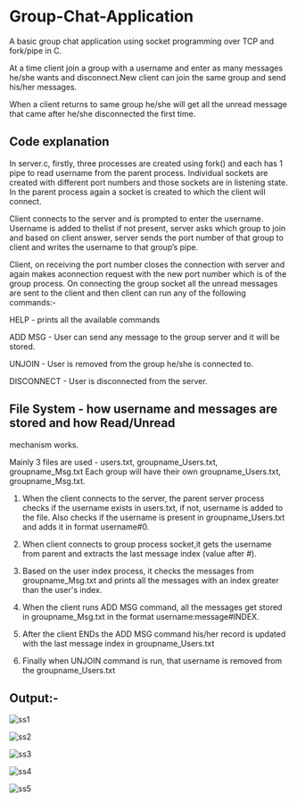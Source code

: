 # Group-Chat-Application
A basic group chat application using socket programming over TCP and fork/pipe in C.


At a time client join a group with a username and enter as many messages he/she wants and disconnect.New client can join the same group and send his/her messages.

When a client returns to same group he/she will get all the unread message that came after he/she disconnected the first time.


## Code explanation
In server.c, firstly, three processes are created using fork() and each has 1 pipe to read username from the parent process. 
Individual sockets are created with different port numbers and those sockets are in listening state. 
In the parent process again a socket is created to which the client will connect.


Client connects to the server and is prompted to enter the username. 
Username is added to thelist if not present, server asks which group to join and based on client answer, server sends the
port number of that group to client and writes the username to that group’s pipe.


Client, on receiving the port number closes the connection with server and again makes aconnection request with the new port number which is of the group process.
On connecting the group socket all the unread messages are sent to the client and then client can run any of the following commands:-


HELP - prints all the available commands

ADD MSG - User can send any message to the group server and it will be stored.

UNJOIN - User is removed from the group he/she is connected to.

DISCONNECT - User is disconnected from the server.

## File System - how username and messages are stored and how Read/Unread
mechanism works.


Mainly 3 files are used - users.txt, groupname_Users.txt, groupname_Msg.txt
Each group will have their own groupname_Users.txt, groupname_Msg.txt.


1) When the client connects to the server, the parent server process checks if the
username exists in users.txt, if not, username is added to the file. Also checks if the
username is present in groupname_Users.txt and adds it in format username#0.


2) When client connects to group process socket,it gets the username from parent and
extracts the last message index (value after #).


3) Based on the user index process, it checks the messages from groupname_Msg.txt and
prints all the messages with an index greater than the user's index.


4) When the client runs ADD MSG command, all the messages get stored in
groupname_Msg.txt in the format username:message#INDEX.


5) After the client ENDs the ADD MSG command his/her record is updated with the last
message index in groupname_Users.txt


6) Finally when UNJOIN command is run, that username is removed from the
groupname_Users.txt

## Output:-


![ss1](https://user-images.githubusercontent.com/80559953/157881105-33eb0fea-10b9-4a8e-84dc-9ea8a8cb5a03.png)


![ss2](https://user-images.githubusercontent.com/80559953/157881107-e45c573d-3449-479d-92a4-87f5c7b1d67f.png)


![ss3](https://user-images.githubusercontent.com/80559953/157881111-c314abfe-8173-4359-ba2b-58d26697e84f.png)


![ss4](https://user-images.githubusercontent.com/80559953/157881093-6ab027fe-4884-4ff3-a91c-670d9d599425.png)


![ss5](https://user-images.githubusercontent.com/80559953/157881101-352b3195-dfc2-4cef-9815-1a0e19ea47bf.png)




